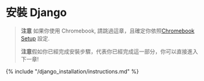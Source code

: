 # 安裝 Django

> **注意** 如果你使用 Chromebook, 請跳過這章，且確定你依照[Chromebook Setup](../chromebook_setup/README.md) 設定.
> 
> **注意**假如你已經完成安裝步驟，代表你已經完成這一部分，你可以直接進入下一章!

{% include "/django_installation/instructions.md" %}